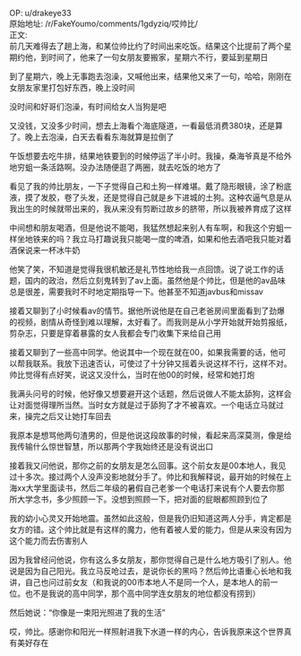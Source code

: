 
OP: u/drakeye33  
原始地址: /r/FakeYoumo/comments/1gdyziq/哎帅比/  
正文:  
前几天难得去了趟上海，和某位帅比约了时间出来吃饭。结果这个比提前了两个星期约他，到时间了，他来了一句女朋友要搬家，星期六不行，要延到星期日

到了星期六，晚上无事跑去泡澡，又喊他出来，结果他又来了一句，哈哈，刚刚在女朋友家里打包好东西，晚上没时间

没时间和好哥们泡澡，有时间给女人当狗是吧

又没钱，又没多少时间，想去上海看个海底隧道，一看最低消费380块，还是算了。晚上去泡澡，白天去看看东海就算是拉倒了

午饭想要去吃牛排，结果地铁要到的时候停运了半小时。我操，桑海爷真是不给外地穷蛆一条活路啊。没办法随便逛了两圈，就去吃饭的地方了

看见了我的帅比朋友，一下子觉得自己和土狗一样难堪。戴了隐形眼镜，涂了粉底液，摸了发胶，卷了头发，还是觉得自己就是乡下进城的土狗。这种农逼气息是从我出生的时候就带出来的，我从来没有剪断过故乡的脐带，所以我被养育成了这样

中间想和朋友喝酒，但是他说不能喝，我猛然想起来别人有车啊，和我这个穷蛆一样坐地铁来的吗？我立马打趣说我只能喝一度的啤酒，如果和他去酒吧我只能对着酒保说来一杯冰牛奶

他笑了笑，不知道是觉得我很机敏还是礼节性地给我一点回馈。说了说工作的话题，国内的政治，然后立刻鬼转到了av上面。虽然他是个帅比，但是他的av品味总是很差，需要我时不时地定期指导一下。他甚至不知道javbus和missav

接着又聊到了小时候看av的情节。据他所说他是在自己老爸房间里面看到了劲爆的视频，剧情从奇怪到难以理解，太好看了。而我则是从小学开始就开始剪报纸，剪杂志，只要是穿着暴露的女人我都会专门收集下来给自己用

接着又聊到了一些高中同学。他说其中一个现在就在00，如果我需要的话，他可以帮我联系。我放下迅速否认，可使过了十分钟又摇着头说这样不行，这样不对。帅比觉得有点好笑，说这又没什么，当时在他00的时候，经常和她打炮

我满头问号的时候，他好像又想要避开这个话题，然后说做人不能太舔狗，这样会让对面觉得理所当然。当时女方就是过于舔狗了才不被喜欢。一个电话立马就过来，操完之后又让她打车回去

我原本是想骂他两句渣男的，但是他说这段故事的时候，看起来高深莫测，像是给我传输什么惊世智慧，所以那两个字我始终还是没有说出口

接着我又问他说，那你之前的女朋友是怎么回事。这个前女友是00本地人，我见过十多次。接过两个人没声没影地就分手了。帅比和我解释说，最开始的时候在上海xx大学里面读书，然后二年级的暑假自己老爹一个电话打来说有个人要去你那所大学念书，多少照顾一下。没想到照顾一下，把对面的屁眼都照顾到位了

我的幼小心灵又开始地震。虽然如此这般，但是我仍旧知道这两人分手，肯定都是女方的错。这个帅比就是有这样的魔力，他有着被人爱的能力，但是从来没有因为这个能力而去伤害别人

因为我曾经问他说，你有这么多女朋友，那你觉得自己是什么地方吸引了别人。他说是因为自己阳光。我立马反呛过去，是说你长的黑吗？然后帅比语重心长地和我讲，自己也问过前女友（和我说的00市本地人不是同一个人，是本地人的前一位。也不是我说的高中同学，那个高中同学连女朋友的地位都没有捞到）

然后她说：“你像是一束阳光照进了我的生活”

哎，帅比。感谢你和阳光一样照射进我下水道一样的内心，告诉我原来这个世界真有美好存在
